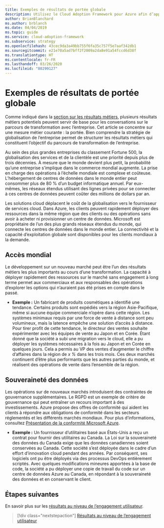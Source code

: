```yaml
---
title: Exemples de résultats de portée globale
description: Utilisez le Cloud Adoption Framework pour Azure afin d’appréhender les résultats du point de vue global dans le contexte d’une transformation cloud.
author: BrianBlanchard
ms.author: brblanch
ms.date: 04/04/2019
ms.topic: guide
ms.service: cloud-adoption-framework
ms.subservice: strategy
ms.openlocfilehash: 43cec9da3a49bb755f6fa35c757f5e7aaf342db1
ms.sourcegitcommit: e21e70a5ad7bff2f2009a2da8e91a54fccd6d38f
ms.translationtype: HT
ms.contentlocale: fr-FR
ms.lasthandoff: 03/26/2020
ms.locfileid: "80299127"
---
```

# <a name="examples-of-global-reach-outcomes"></a>Exemples de résultats de portée globale

Comme indiqué dans la [section sur les résultats métiers](./index.md), plusieurs résultats métiers potentiels peuvent servir de base pour les conversations sur le parcours de transformation avec l’entreprise. Cet article se concentre sur une mesure métier courante : la portée. Bien comprendre la stratégie de globalisation de l’entreprise permet de structurer les résultats métiers qui constituent l’objectif du parcours de transformation de l’entreprise.

Au sein des plus grandes entreprises du classement Fortune 500, la globalisation des services et de la clientèle est une priorité depuis plus de trois décennies. À mesure que le monde devient plus petit, la probabilité qu’une entreprise s’implique dans le commerce mondial augmente. La prise en charge des opérations à l’échelle mondiale est complexe et coûteuse. L’hébergement de centres de données dans le monde entier peut consommer plus de 80 % d’un budget informatique annuel. Par eux-mêmes, les réseaux étendus utilisant des lignes privées pour se connecter à ces centres de données peuvent coûter des millions de dollars par an.

Les solutions cloud déplacent le coût de la globalisation vers le fournisseur de services cloud. Dans Azure, les clients peuvent rapidement déployer des ressources dans la même région que des clients ou des opérations sans avoir à acheter ni provisionner un centre de données. Microsoft est propriétaire de l’un des plus grands réseaux étendus du monde, qui connecte les centres de données dans le monde entier. La connectivité et la capacité d’exploitation globale sont disponibles pour les clients mondiaux à la demande.

## <a name="global-access"></a>Accès mondial

Le développement sur un nouveau marché peut être l’un des résultats métiers les plus importants au cours d’une transformation. La capacité à déployer rapidement des ressources sur le marché sans engagement à long terme permet aux commerciaux et aux responsables des opérations d’explorer les options qui n’auraient pas été prises en compte dans le passé.

- **Exemple :** Un fabricant de produits cosmétiques a identifié une tendance. Certains produits sont expédiés vers la région Asie-Pacifique, même si aucune équipe commerciale n’opère dans cette région. Les systèmes minimaux requis par une force de vente à distance sont peu volumineux, mais la latence empêche une solution d’accès à distance. Pour tirer profit de cette tendance, le directeur des ventes souhaite expérimenter avec les équipes de vente au Japon et en Corée. Étant donné que la société a subi une migration vers le cloud, elle a pu déployer les systèmes nécessaires à la fois au Japon et en Corée en quelques jours. Cela a permis au VP des ventes d’augmenter le chiffre d’affaires dans la région de _x %_ dans les trois mois. Ces deux marchés continuent d’être plus performants que les autres parties du monde, et réalisent des opérations de vente dans l’ensemble de la région.

## <a name="data-sovereignty"></a>Souveraineté des données

Les opérations sur de nouveaux marchés introduisent des contraintes de gouvernance supplémentaires. Le RGPD est un exemple de critère de gouvernance qui peut entraîner un recours important à des investissements. Azure propose des offres de conformité qui aident les clients à répondre aux obligations de conformité dans les secteurs réglementés et les différents marchés mondiaux. Pour plus d’informations, consultez [Présentation de la conformité Microsoft Azure](https://azure.microsoft.com/overview/trusted-cloud/compliance/).

- **Exemple :** Un fournisseur d’utilitaires basé aux États-Unis a reçu un contrat pour fournir des utilitaires au Canada. La Loi sur la souveraineté des données du Canada exige que les données canadiennes soient conservées au Canada. Cette société s’est déployée dans le cadre d’un effort d’innovation cloud pendant des années. Par conséquent, ses logiciels ont pu être déployés via des processus DevOps entièrement scriptés. Avec quelques modifications mineures apportées à la base de code, la société a pu déployer une copie de travail du code sur un centre de données Azure au Canada, en répondant à la souveraineté des données et en conservant le client.

## <a name="next-steps"></a>Étapes suivantes

En savoir plus sur les [résultats au niveau de l’engagement utilisateur](./engagement-outcomes.md).

> [!div class="nextstepaction"]
> [Résultats au niveau de l’engagement utilisateur](./engagement-outcomes.md)
